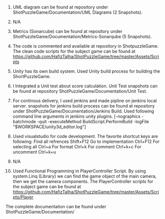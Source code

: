 1. UML diagram can be found at repository under ShotPuzzleGame/Documentation/UML Diagrams (2 Snapshots).

2. N/A

3. Metrics (Sonarcube) can be found at repository under ShotPuzzleGame/Documentation/Metrics-Sonarqube (5 Snapshots).

4. The code is commented and available at repository in ShotpuzzleGame. The clean code scripts for the subject game can be found at
https://github.com/HafizTalha/ShotPuzzleGame/tree/master/Assets/Scripts

5. Unity has its own build system. Used Unity build process for building the ShortPuzzleGame.

6. I Integrated a Unit test about score calculation. Unit Test snapshots can be found at repository ShotPuzzleGame/Documentation/Unit Test.

7. For continous delivery, I used jenkins and made pipline on jenkins local server. snapshots for jenkins build process can be found at repository under ShotPuzzleGame/Documentation/Jenkins Build.
Used following command line arguments in jenkins unity plugins. [-nographics -batchmode -quit -executeMethod BuildScript.PerformBuild -logFile "$WORKSPACE/unity3d_editor.log"]

8.  Used visualstudio for code development. The favorite shortcut keys are following: Find all refrences Shift+F12 Go to implementation Ctrl+F12 For selecting all Ctrl+a For format Ctrl+k For comment Ctrl+k+c For uncomment Ctrl+k+u

9. N/A

10. Used Functional Programming in PlayerController Script. By using system.Linq (Library) we can find the game object of the main camera, then we get the camera components. The PlayerController scripts for the subject game can be found at
https://github.com/HafizTalha/ShotPuzzleGame/tree/master/Assets/Scripts/Player

The complete documentation can be found under ShotPuzzleGame/Documentation/
